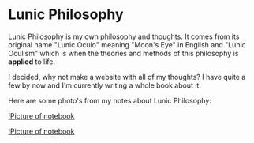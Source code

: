 # Lunic Philosophy
Lunic Philosophy is my own philosophy and thoughts. It comes from its original name "Lunic Oculo" meaning "Moon's Eye" in English and "Lunic Oculism" which is when the theories and methods of this philosophy is **applied** to life.

I decided, why not make a website with all of my thoughts? I have quite a few by now and I'm currently writing a whole book about it.

Here are some photo's from my notes about Lunic Philosophy:

[!Picture of notebook](https://trixjoyce.com/GitHub/lunic3.jpg)

[!Picture of notebook](https://trixjoyce.com/GitHub/lunic1.jpg)
